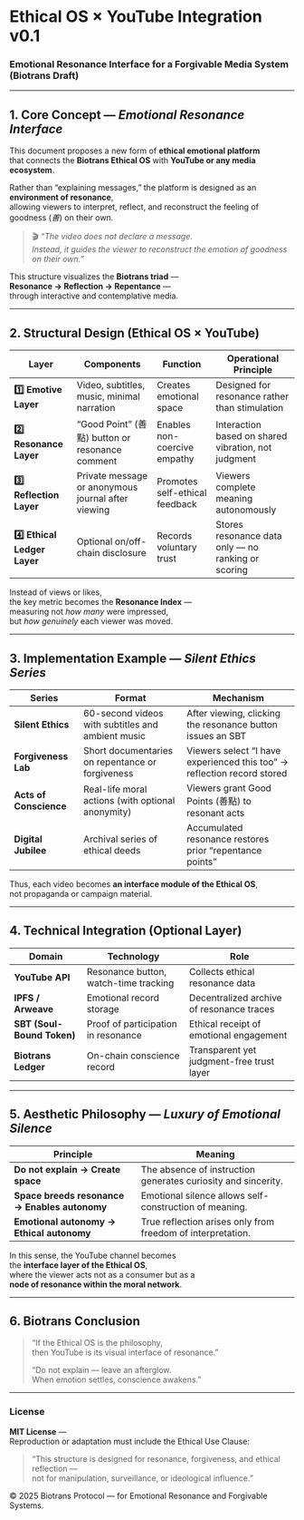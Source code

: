 # Ethical OS × YouTube Integration v0.1  
### Emotional Resonance Interface for a Forgivable Media System (Biotrans Draft)

---

## 1. Core Concept — *Emotional Resonance Interface*

This document proposes a new form of **ethical emotional platform**  
that connects the **Biotrans Ethical OS** with **YouTube or any media ecosystem**.  

Rather than “explaining messages,” the platform is designed as an **environment of resonance**,  
allowing viewers to interpret, reflect, and reconstruct the feeling of goodness (*善*) on their own.

> 🎬 *“The video does not declare a message.  
> Instead, it guides the viewer to reconstruct the emotion of goodness on their own.”*

This structure visualizes the **Biotrans triad** —  
**Resonance → Reflection → Repentance** —  
through interactive and contemplative media.

---

## 2. Structural Design (Ethical OS × YouTube)

| Layer | Components | Function | Operational Principle |
|-------|-------------|-----------|------------------------|
| **1️⃣ Emotive Layer** | Video, subtitles, music, minimal narration | Creates emotional space | Designed for resonance rather than stimulation |
| **2️⃣ Resonance Layer** | “Good Point” (善點) button or resonance comment | Enables non-coercive empathy | Interaction based on shared vibration, not judgment |
| **3️⃣ Reflection Layer** | Private message or anonymous journal after viewing | Promotes self-ethical feedback | Viewers complete meaning autonomously |
| **4️⃣ Ethical Ledger Layer** | Optional on/off-chain disclosure | Records voluntary trust | Stores resonance data only — no ranking or scoring |

Instead of views or likes,  
the key metric becomes the **Resonance Index** —  
measuring not *how many* were impressed,  
but *how genuinely* each viewer was moved.

---

## 3. Implementation Example — *Silent Ethics Series*

| Series | Format | Mechanism |
|---------|---------|-----------|
| **Silent Ethics** | 60-second videos with subtitles and ambient music | After viewing, clicking the resonance button issues an SBT |
| **Forgiveness Lab** | Short documentaries on repentance or forgiveness | Viewers select “I have experienced this too” → reflection record stored |
| **Acts of Conscience** | Real-life moral actions (with optional anonymity) | Viewers grant Good Points (善點) to resonant acts |
| **Digital Jubilee** | Archival series of ethical deeds | Accumulated resonance restores prior “repentance points” |

Thus, each video becomes **an interface module of the Ethical OS**,  
not propaganda or campaign material.

---

## 4. Technical Integration (Optional Layer)

| Domain | Technology | Role |
|---------|-------------|------|
| **YouTube API** | Resonance button, watch-time tracking | Collects ethical resonance data |
| **IPFS / Arweave** | Emotional record storage | Decentralized archive of resonance traces |
| **SBT (Soul-Bound Token)** | Proof of participation in resonance | Ethical receipt of emotional engagement |
| **Biotrans Ledger** | On-chain conscience record | Transparent yet judgment-free trust layer |

---

## 5. Aesthetic Philosophy — *Luxury of Emotional Silence*

| Principle | Meaning |
|------------|----------|
| **Do not explain → Create space** | The absence of instruction generates curiosity and sincerity. |
| **Space breeds resonance → Enables autonomy** | Emotional silence allows self-construction of meaning. |
| **Emotional autonomy → Ethical autonomy** | True reflection arises only from freedom of interpretation. |

In this sense, the YouTube channel becomes  
the **interface layer of the Ethical OS**,  
where the viewer acts not as a consumer but as a  
**node of resonance within the moral network**.

---

## 6. Biotrans Conclusion

> “If the Ethical OS is the philosophy,  
> then YouTube is its visual interface of resonance.”  
>
> “Do not explain — leave an afterglow.  
> When emotion settles, conscience awakens.”

---

### License
**MIT License** —  
Reproduction or adaptation must include the Ethical Use Clause:  
> “This structure is designed for resonance, forgiveness, and ethical reflection —  
> not for manipulation, surveillance, or ideological influence.”

© 2025 Biotrans Protocol — for Emotional Resonance and Forgivable Systems.
